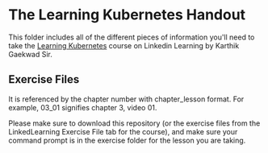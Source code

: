 # The Learning Kubernetes Handout

This folder includes all of the different pieces of information you'll need to take the [Learning Kubernetes](https://www.linkedin.com/learning/learning-kubernetes/) course on Linkedin Learning by Karthik Gaekwad Sir. 

## Exercise Files
It is referenced by the chapter number with chapter_lesson format. For example, 03_01 signifies chapter 3, video 01.

Please make sure to download this repository (or the exercise files from the LinkedLearning Exercise File tab for the course), and make sure your command prompt is in the exercise folder for the lesson you are taking. 